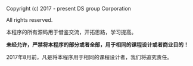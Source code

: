 Copyright (c) 2017 - present DS group Corporation

All rights reserved.

本程序的所有源码用于借鉴交流，开拓思路，学习提高。

**未经允许，严禁将本程序的部分或者全部，用于相同的课程设计或者商业目的！**

2017年8月前，凡是将本程序用于相同的课程设计者，我们将追究责任。
